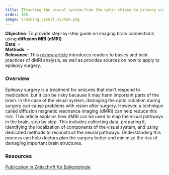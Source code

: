 ```yaml
---
title: [Tracking the visual system—from the optic chiasm to primary visual cortex](https://link.springer.com/article/10.1007/s10309-020-00384-y)
order: 100
image: tracking_visual_system.png
---
```


**Objective**: To provide step-by-step guide on imaging brain connections using **diffusion MRI (dMRI)**  \
**Data**: - \
**Methods**:  - \
**Relevance**: This [review article](https://link.springer.com/article/10.1007/s10309-020-00384-y) introduces readers to basics and best practices of dMRI analysis, as well as provides sources on how to apply to epilepsy surgery.

### Overview

Epilepsy surgery is a treatment for seizures that don't respond to medication, but it can be risky because it may harm important parts of the brain. In the case of the visual system, damaging the optic radiation during surgery can cause problems with vision after surgery. However, a technique called diffusion magnetic resonance imaging (dMRI) can help reduce this risk. This article explains how dMRI can be used to map the visual pathways in the brain, step by step. This includes collecting data, preparing it, identifying the localization of components of the visual system, and using dedicated methods to reconstruct the neural pathways. Understanding this process can help doctors plan the surgery better and minimize the risk of damaging important brain structures.

### Resources

[Publication in Zeitschrift für Epileptologie ](https://link.springer.com/article/10.1007/s10309-020-00384-y)
